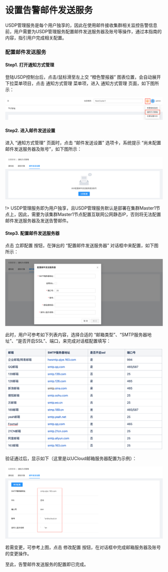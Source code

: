 # 设置告警邮件发送服务

USDP管理服务是每个用户独享的，因此在使用邮件接收集群相关监控告警信息前，用户需要为USDP管理服务配置邮件发送服务器及账号等操作，通过本指南的内容，指引用户完成相关配置。



### 配置邮件发送服务

#### Step1. 打开通知方式管理

登陆USDP控制台后，点击/鼠标滑至左上交 “橙色警报器” 图表位置，会自动展开下拉菜单项目，点击 <kbd>通知方式管理</kbd> 菜单项，进入 通知方式管理 页面，如下图所示：

![img](../../images/2.1.x/guide/alarm/set_emailserver/notify_usdp_entrance.png)



#### Step2. 进入邮件发送设置

进入 “通知方式管理” 页面时，点击 “邮件发送设置” 选项卡，系统提示 “尚未配置邮件发送服务器及账号”，如下图所示：

![img](../../images/2.1.x/guide/alarm/set_emailserver/notify_usdp_set_email.png)

!> USDP管理服务即为用户独享，且USDP管理服务默认是部署在集群Master1节点上，因此，需要为该集群Master1节点配置互联网公网静态IP，否则将无法配置邮件发送服务器及发送告警邮件。



#### Step3. 配置邮件发送服务器

点击 <kbd>立即配置</kbd> 按钮，在弹出的 “配置邮件发送服务器” 对话框中来配置，如下图所示：

![img](../../images/2.1.x/guide/alarm/set_emailserver/notify_usdp_seting_email.png)

此时，用户可参考如下列表内容，选择合适的 “邮箱类型”、“SMTP服务器地址”、“是否开启SSL”、端口，来完成对话框配置填写：

![img](../../images/2.1.x/guide/alarm/set_emailserver/notify_usdp_set_email_like.png)

验证通过后，显示如下（这里是以UCloud邮箱服务器配置为示例）：

![img](../../images/2.1.x/guide/alarm/set_emailserver/notify_usdp_set_email_down.png)

若需变更，可参考上图，点击 <kbd>修改配置</kbd> 按钮，在对话框中完成邮箱服务器及账号的变更操作。

至此，告警邮件发送服务的配置即已完成。
